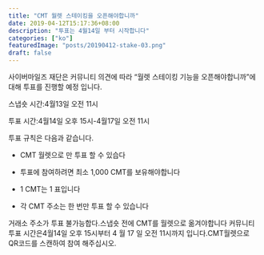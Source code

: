 ```yaml
---
title: "CMT 월렛 스테이킹을 오픈해야합니까"
date: 2019-04-12T15:17:36+08:00
description: "투표는 4월14일 부터 시작합니다"
categories: ["ko"]
featuredImage: "posts/20190412-stake-03.png"
draft: false
---
```


사이버마일즈 재단은 커뮤니티 의견에 따라 “월렛 스테이킹 기능을 오픈해야합니까”에 대해 투표를 진행할 예정 입니다.

스냅숏 시간:4월13일 오전 11시  

투표 시간:4월14일 오후 15시-4월17일 오전 11시

투표 규칙은 다음과 같습니다.

* CMT 월렛으로 만 투표 할 수 있습다

* 투표에 참여하려면 최소 1,000 CMT를 보유해야합니다

* 1 CMT는 1 표입니다

* 각 CMT 주소는 한 번만 투표 할 수 있습니다

거래소 주소가 투표 불가능합다.스냅숏 전에 CMT를 월렛으로 옮겨야합니다
커뮤니티 투표 시간은4월14일 오후 15시부터  4 월 17 일 오전 11시까지 입니다.CMT월렛으로 QR코드를 스캔하여 참여 해주십시오.
